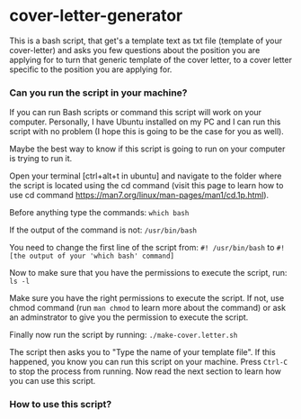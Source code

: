 # cover-letter-generator

This is a bash script, that get's a template text as txt file (template of your cover-letter) and asks you few questions about the position you are applying for to turn that generic template of the cover letter, to a cover letter specific to the position you are applying for.

### Can you run the script in your machine?

If you can run Bash scripts or command this script will work on your computer.
Personally, I have Ubuntu installed on my PC and I can run this script with no problem (I hope this is going to be the case for you as well).

Maybe the best way to know if this script is going to run on your computer is trying to run it.

Open your terminal [ctrl+alt+t in ubuntu] and navigate to the folder where the script is located using the cd command (visit this page to learn how to use cd command https://man7.org/linux/man-pages/man1/cd.1p.html).

Before anything type the commands:
`which bash`

If the output of the command is not:
`/usr/bin/bash`

You need to change the first line of the script from:
`#! /usr/bin/bash`
to
`#! [the output of your 'which bash' command]`

Now to make sure that you have the permissions to execute the script, run:
`ls -l`

Make sure you have the right permissions to execute the script.
If not, use chmod command (run `man chmod` to learn more about the command) or ask an adminstrator to give you the permission to execute the script.

Finally now run the script by running:
`./make-cover.letter.sh`

The script then asks you to "Type the name of your template file".
If this happened, you know you can run this script on your machine.
Press `Ctrl-C` to stop the process from running. Now read the next section to learn how you can use this script.

### How to use this script?
